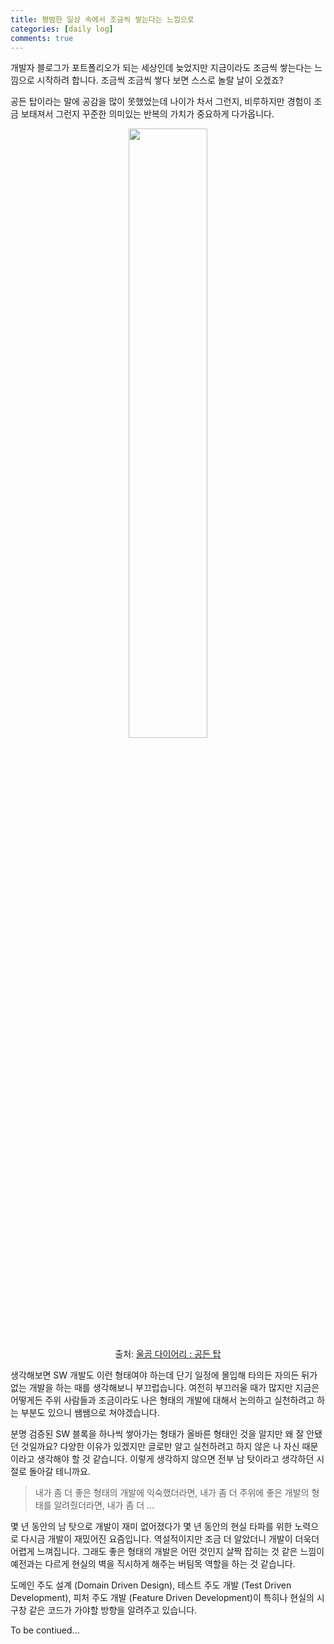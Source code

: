 ```yaml
---
title: 평범한 일상 속에서 조금씩 쌓는다는 느낌으로
categories: [daily log]
comments: true
---
```


개발자 블로그가 포트폴리오가 되는 세상인데 늦었지만 지금이라도 조금씩 쌓는다는 느낌으로 시작하려 합니다.
조금씩 조금씩 쌓다 보면 스스로 놀랄 날이 오겠죠?

공든 탑이라는 말에 공감을 많이 못했었는데 나이가 차서 그런지, 비루하지만 경험이 조금 보태져서 그런지 꾸준한 의미있는 반복의 가치가 중요하게 다가옵니다.

<p align="center">
    <img src="https://steemitimages.com/1280x0/https://ipfs.busy.org/ipfs/QmdJbuwpUiB4r3RitUzwitWbg8o1xH17q2DAQXUNStFBa4" width="50%"><br>
    출처: <a href="https://steemit.com/kr/@woolgom/4xgpxs">울곰 다이어리 : 공든 탑</a>
</p>

생각해보면 SW 개발도 이런 형태여야 하는데 단기 일정에 몰입해 타의든 자의든 뒤가 없는 개발을 하는 때를 생각해보니 부끄럽습니다.
여전히 부끄러울 때가 많지만 지금은 어떻게든 주위 사람들과 조금이라도 나은 형태의 개발에 대해서 논의하고 실천하려고 하는 부분도 있으니 쌤쌤으로 쳐야겠습니다.

분명 검증된 SW 블록을 하나씩 쌓아가는 형태가 올바른 형태인 것을 알지만 왜 잘 안됐던 것일까요?
다양한 이유가 있겠지만 글로만 알고 실천하려고 하지 않은 나 자신 때문이라고 생각해야 할 것 같습니다.
이렇게 생각하지 않으면 전부 남 탓이라고 생각하던 시절로 돌아갈 테니까요.

> 내가 좀 더 좋은 형태의 개발에 익숙했더라면, 내가 좀 더 주위에 좋은 개발의 형태를 알려줬더라면, 내가 좀 더 ...

몇 년 동안의 남 탓으로 개발이 재미 없어졌다가 몇 년 동안의 현실 타파를 위한 노력으로 다시금 개발이 재밌어진 요즘입니다. 역설적이지만 조금 더 알았더니 개발이 더욱더 어렵게 느껴집니다. 그래도 좋은 형태의 개발은 어떤 것인지 살짝 잡히는 것 같은 느낌이 예전과는 다르게 현실의 벽을 직시하게 해주는 버팀목 역할을 하는 것 같습니다.

도메인 주도 설계 (Domain Driven Design), 테스트 주도 개발 (Test Driven Development), 피처 주도  개발 (Feature Driven Development)이 특히나 현실의 시구창 같은 코드가 가야할 방향을 알려주고 있습니다.

To be contiued...

[jekyll]:      http://jekyllrb.com
[jekyll-gh]:   https://github.com/jekyll/jekyll
[jekyll-help]: https://github.com/jekyll/jekyll-help